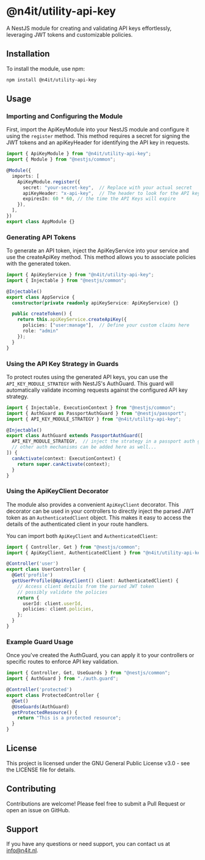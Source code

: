 # @n4it/utility-api-key
A NestJS module for creating and validating API keys effortlessly, leveraging JWT tokens and customizable policies.

## Installation
To install the module, use npm:

```bash
npm install @n4it/utility-api-key
```

## Usage

### Importing and Configuring the Module
First, import the ApiKeyModule into your NestJS module and configure it using the `register` method. This method requires a secret for signing the JWT tokens and an apiKeyHeader for identifying the API key in requests.

```typescript
import { ApiKeyModule } from "@n4it/utility-api-key";
import { Module } from "@nestjs/common";

@Module({
  imports: [
    ApiKeyModule.register({
      secret: "your-secret-key",  // Replace with your actual secret
      apiKeyHeader: "x-api-key",  // The header to look for the API key
      expiresIn: 60 * 60, // the time the API Keys will expire
    }),
  ],
})
export class AppModule {}
```

### Generating API Tokens
To generate an API token, inject the ApiKeyService into your service and use the createApiKey method. This method allows you to associate policies with the generated token.

```typescript
import { ApiKeyService } from "@n4it/utility-api-key";
import { Injectable } from "@nestjs/common";

@Injectable()
export class AppService {
  constructor(private readonly apiKeyService: ApiKeyService) {}

  public createToken() {
    return this.apiKeyService.createApiKey({
      policies: ["user:manage"],  // Define your custom claims here
      role: "admin"
    });
  }
}
```

### Using the API Key Strategy in Guards
To protect routes using the generated API keys, you can use the `API_KEY_MODULE_STRATEGY` with NestJS's AuthGuard. This guard will automatically validate incoming requests against the configured API key strategy.

```typescript
import { Injectable, ExecutionContext } from "@nestjs/common";
import { AuthGuard as PassportAuthGuard } from "@nestjs/passport";
import { API_KEY_MODULE_STRATEGY } from "@n4it/utility-api-key";

@Injectable()
export class AuthGuard extends PassportAuthGuard([
  API_KEY_MODULE_STRATEGY,  // inject the strategy in a passport auth guard
  // other auth mechanisms can be added here as well...
]) {
  canActivate(context: ExecutionContext) {
    return super.canActivate(context);
  }
}
```

### Using the ApiKeyClient Decorator
The module also provides a convenient `ApiKeyClient` decorator. This decorator can be used in your controllers to directly inject the parsed JWT token as an `AuthenticatedClient` object. This makes it easy to access the details of the authenticated client in your route handlers.

You can import both `ApiKeyClient` and `AuthenticatedClient`:

```typescript
import { Controller, Get } from "@nestjs/common";
import { ApiKeyClient, AuthenticatedClient } from "@n4it/utility-api-key";

@Controller('user')
export class UserController {
  @Get('profile')
  getUserProfile(@ApiKeyClient() client: AuthenticatedClient) {
    // Access client details from the parsed JWT token
    // possibly validate the policies
    return {
      userId: client.userId,
      policies: client.policies,
    };
  }
}
```

### Example Guard Usage
Once you've created the AuthGuard, you can apply it to your controllers or specific routes to enforce API key validation.

```typescript
import { Controller, Get, UseGuards } from "@nestjs/common";
import { AuthGuard } from "./auth.guard";

@Controller('protected')
export class ProtectedController {
  @Get()
  @UseGuards(AuthGuard)
  getProtectedResource() {
    return "This is a protected resource";
  }
}
```

## License
This project is licensed under the GNU General Public License v3.0 - see the LICENSE file for details.

## Contributing
Contributions are welcome! Please feel free to submit a Pull Request or open an issue on GitHub.

## Support
If you have any questions or need support, you can contact us at [info@n4it.nl](mailto:info@n4it.nl).
